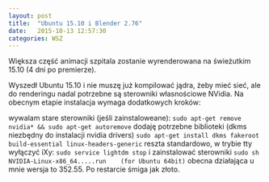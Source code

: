 ```yaml
---
layout: post
title:  "Ubuntu 15.10 i Blender 2.76"
date:   2015-10-13 12:57:30
categories: WSZ
---
```

Większa część animacji szpitala zostanie wyrenderowana na świeżutkim 15.10 (4 dni po premierze).

Wyszedł Ubuntu 15.10 i nie muszę już kompilować jądra, żeby mieć sieć, ale do renderingu nadal potrzebne są sterowniki własnościowe NVidia. Na obecnym etapie instalacja wymaga dodatkowych kroków:

wywalam stare sterowniki (jeśli zainstaloweane):
```sudo apt-get remove nvidia* && sudo apt-get autoremove```
dodaję potrzebne biblioteki (dkms niezbędny do instalacji nvidia drivers)
```sudo apt-get install dkms fakeroot build-essential linux-headers-generic```
reszta standardowo, w trybie tty wyłączyć iXy:
```sudo service lightdm stop```
i zainstalować sterowniki
```sudo sh NVIDIA-Linux-x86_64.....run    (for Ubuntu 64bit)```
obecna działająca u mnie wersja to 352.55.
Po restarcie śmiga jak złoto.
